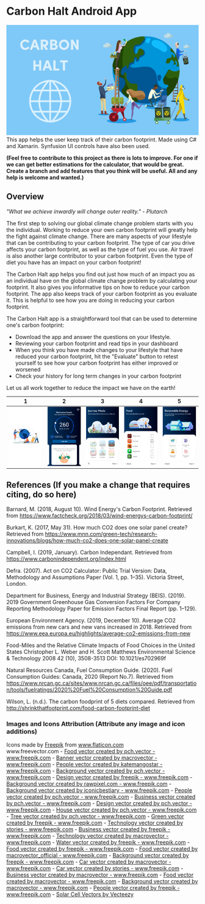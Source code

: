# Carbon Halt Android App
![alt text](https://github.com/JimmyXelectroN/Carbon-Halt-Android-App/blob/master/Preview/feature.png) 
This app helps the user keep track of their carbon footprint. Made using C# and Xamarin. Synfusion UI controls have also been used.

**(Feel free to contribute to this project as there is lots to improve. For one if we can get better estimations for the calculator, that would be great. Create a branch and add features that you think will be useful. All and any help is welcome and wanted.)**

## Overview

*"What we achieve inwardly will change outer reality." - Plutarch*

The first step to solving our global climate change problem starts with you the individual. Working to reduce your own carbon footprint will greatly help the fight against climate change. There are many aspects of your lifestyle that can be contributing to your carbon footprint. The type of car you drive affects your carbon footprint, as well as the type of fuel you use. Air travel is also another large contributor to your carbon footprint. Even the type of diet you have has an impact on your carbon footprint! 

The Carbon Halt app helps you find out just how much of an impact you as an individual have on the global climate change problem by calculating your footprint. It also gives you informative tips on how to reduce your carbon footprint. The app also keeps track of your carbon footprint as you evaluate it. This is helpful to see how you are doing in reducing your carbon footprint. 

The Carbon Halt app is a straightforward tool that can be used to determine one's carbon footprint: 
- Download the app and answer the questions on your lifestyle. 
- Reviewing your carbon footprint and read tips in your dashboard 
- When you think you have made changes to your lifestyle that have reduced your carbon footprint, hit the "Evaluate" button to retest yourself to see how your carbon footprint has either improved or worsened 
- Check your history for long term changes in your carbon footprint 

Let us all work together to reduce the impact we have on the earth!

1 | 2 | 3 | 4 | 5 
--- | --- | --- | --- | --- 
![alt text](https://github.com/JimmyXelectroN/Carbon-Halt-Android-App/blob/master/Preview/1.jpg) |   ![alt text](https://github.com/JimmyXelectroN/Carbon-Halt-Android-App/blob/master/Preview/2.jpg) |   ![alt text](https://github.com/JimmyXelectroN/Carbon-Halt-Android-App/blob/master/Preview/3.jpg) |   ![alt text](https://github.com/JimmyXelectroN/Carbon-Halt-Android-App/blob/master/Preview/4.jpg) |   ![alt text](https://github.com/JimmyXelectroN/Carbon-Halt-Android-App/blob/master/Preview/5.jpg) 

## References (If you make a change that requires citing, do so here)

Barnard, M. (2018, August 10). Wind Energy's Carbon Footprint. Retrieved from https://www.factcheck.org/2018/03/wind-energys-carbon-footprint/

Burkart, K. (2017, May 31). How much CO2 does one solar panel create? Retrieved from https://www.mnn.com/green-tech/research-innovations/blogs/how-much-co2-does-one-solar-panel-create

Campbell, I. (2019, January). Carbon Independant. Retrieved from https://www.carbonindependent.org/index.html

Defra. (2007). Act on CO2 Calculator: Public Trial Version: Data, Methodology and Assumptions Paper (Vol. 1, pp. 1–35). Victoria Street, London.

Department for Business, Energy and Industrial Strategy (BEIS). (2019). 2019 Government Greenhouse Gas Conversion Factors For Company Reporting Methodology Paper for Emission Factors Final Report (pp. 1–129).

European Environment Agency. (2019, December 10). Average CO2 emissions from new cars and new vans increased in 2018. Retrieved from https://www.eea.europa.eu/highlights/average-co2-emissions-from-new

Food-Miles and the Relative Climate Impacts of Food Choices in the United States
Christopher L. Weber and H. Scott Matthews
Environmental Science & Technology 2008 42 (10), 3508-3513
DOI: 10.1021/es702969f

Natural Resources Canada, Fuel Consumption Guide. (2020). Fuel Consumption Guides: Canada, 2020 (Report No.7). Retrieved from https://www.nrcan.gc.ca/sites/www.nrcan.gc.ca/files/oee/pdf/transportation/tools/fuelratings/2020%20Fuel%20Consumption%20Guide.pdf

Wilson, L. (n.d.). The carbon foodprint of 5 diets compared. Retrieved from http://shrinkthatfootprint.com/food-carbon-footprint-diet

### Images and Icons Attribution (Attribute any image and icon additions)

<div>Icons made by <a href="https://www.flaticon.com/authors/freepik" title="Freepik">Freepik</a> from <a href="https://www.flaticon.com/" title="Flaticon">www.flaticon.com</a></div>
www.freevector.com
- <a href="https://www.freepik.com/free-photos-vectors/food">Food vector created by pch.vector - www.freepik.com</a>
- <a href="https://www.freepik.com/free-photos-vectors/banner">Banner vector created by macrovector - www.freepik.com</a>
- <a href="https://www.freepik.com/free-photos-vectors/people">People vector created by katemangostar - www.freepik.com</a>
- <a href="https://www.freepik.com/free-photos-vectors/background">Background vector created by pch.vector - www.freepik.com</a>
- <a href="https://www.freepik.com/free-photos-vectors/design">Design vector created by freepik - www.freepik.com</a>
- <a href="https://www.freepik.com/free-photos-vectors/background">Background vector created by rawpixel.com - www.freepik.com</a>
- <a href="https://www.freepik.com/free-photos-vectors/background">Background vector created by iconicbestiary - www.freepik.com</a>
- <a href="https://www.freepik.com/free-photos-vectors/people">People vector created by pch.vector - www.freepik.com</a>
- <a href="https://www.freepik.com/free-photos-vectors/business">Business vector created by pch.vector - www.freepik.com</a>
- <a href="https://www.freepik.com/free-photos-vectors/design">Design vector created by pch.vector - www.freepik.com</a>
- <a href="https://www.freepik.com/free-photos-vectors/house">House vector created by pch.vector - www.freepik.com</a>
- <a href="https://www.freepik.com/free-photos-vectors/tree">Tree vector created by pch.vector - www.freepik.com</a>
- <a href="https://www.freepik.com/free-photos-vectors/green">Green vector created by freepik - www.freepik.com</a>
- <a href="https://www.freepik.com/free-photos-vectors/technology">Technology vector created by stories - www.freepik.com</a>
- <a href="https://www.freepik.com/free-photos-vectors/business">Business vector created by freepik - www.freepik.com</a>
- <a href="https://www.freepik.com/free-photos-vectors/technology">Technology vector created by macrovector - www.freepik.com</a>
- <a href="https://www.freepik.com/free-photos-vectors/water">Water vector created by freepik - www.freepik.com</a>
- <a href="https://www.freepik.com/free-photos-vectors/food">Food vector created by freepik - www.freepik.com</a>
- <a href="https://www.freepik.com/free-photos-vectors/food">Food vector created by macrovector_official - www.freepik.com</a>
- <a href="https://www.freepik.com/free-photos-vectors/background">Background vector created by freepik - www.freepik.com</a>
- <a href="https://www.freepik.com/free-photos-vectors/car">Car vector created by macrovector - www.freepik.com</a>
- <a href="https://www.freepik.com/free-photos-vectors/car">Car vector created by stories - www.freepik.com</a>
- <a href="https://www.freepik.com/free-photos-vectors/business">Business vector created by macrovector - www.freepik.com</a>
- <a href="https://www.freepik.com/free-photos-vectors/food">Food vector created by macrovector - www.freepik.com</a>
- <a href="https://www.freepik.com/free-photos-vectors/background">Background vector created by macrovector - www.freepik.com</a>
- <a href="https://www.freepik.com/free-photos-vectors/people">People vector created by freepik - www.freepik.com</a>
- <a href="https://www.vecteezy.com/free-vector/solar-cell">Solar Cell Vectors by Vecteezy</a>
